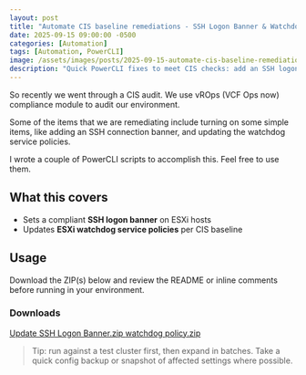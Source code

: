 ```yaml
---
layout: post
title: "Automate CIS baseline remediations - SSH Logon Banner & Watchdog Service policy"
date: 2025-09-15 09:00:00 -0500
categories: [Automation]
tags: [Automation, PowerCLI]
image: /assets/images/posts/2025-09-15-automate-cis-baseline-remediations---ssh-logon-banner-and-watchdog-service-policy/cover.png
description: "Quick PowerCLI fixes to meet CIS checks: add an SSH logon banner and update ESXi watchdog service policies across your fleet."
---
```


So recently we went through a CIS audit. We use vROps (VCF Ops now) compliance module to audit our environment.

Some of the items that we are remediating include turning on some simple items, like adding an SSH connection banner, and updating the watchdog service policies.

I wrote a couple of PowerCLI scripts to accomplish this. Feel free to use them.

## What this covers

- Sets a compliant **SSH logon banner** on ESXi hosts
- Updates **ESXi watchdog service policies** per CIS baseline

## Usage

Download the ZIP(s) below and review the README or inline comments before running in your environment.

<div class="original-link-box">
  <h3><i class="fa fa-download"></i> Downloads</h3>
  <a class="original-link-button" href="{{ '/assets/downloads/Update%20SSH%20Logon%20Banner.zip' | relative_url }}" download>
    Update SSH Logon Banner.zip
  </a>
  <a class="original-link-button" href="{{ '/assets/downloads/watchdog%20policy.zip' | relative_url }}" download>
    watchdog policy.zip
  </a>
</div>

> Tip: run against a test cluster first, then expand in batches. Take a quick config backup or snapshot of affected settings where possible.
